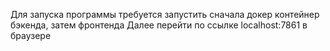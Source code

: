 Для запуска программы требуется запустить сначала докер контейнер бэкенда, затем фронтенда
Далее перейти по ссылке localhost:7861 в браузере
